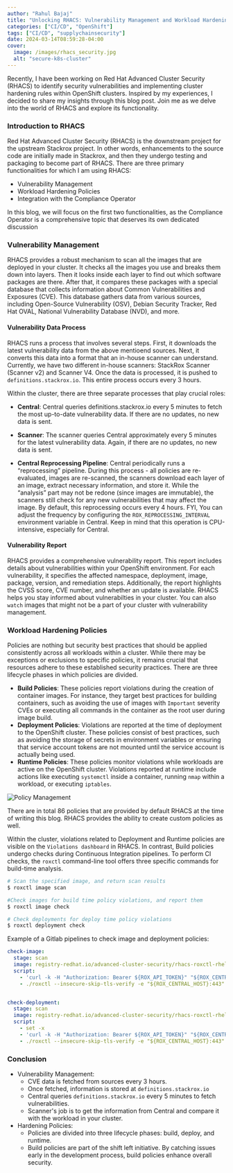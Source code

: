 ```yaml
---
author: "Rahul Bajaj"
title: "Unlocking RHACS: Vulnerability Management and Workload Hardening Policies"
categories: ["CI/CD", "OpenShift"]
tags: ["CI/CD", "supplychainsecurity"]
date: 2024-03-14T08:59:28-04:00
cover:
  image: /images/rhacs_security.jpg
  alt: "secure-k8s-cluster"
---
```


Recently, I have been working on Red Hat Advanced Cluster Security (RHACS) to identify security vulnerabilities and implementing cluster hardening rules within OpenShift clusters. Inspired by my experiences, I decided to share my insights through this blog post. Join me as we delve into the world of RHACS and explore its functionality.

### Introduction to RHACS

Red Hat Advanced Cluster Security (RHACS) is the downstream project for the upstream Stackrox project. In other words, enhancements to the source code are initially made in Stackrox, and then they undergo testing and packaging to become part of RHACS. There are three primary functionalities for which I am using RHACS:

  - Vulnerability Management
  - Workload Hardening Policies
  - Integration with the Compliance Operator

In this blog, we will focus on the first two functionalities, as the Compliance Operator is a comprehensive topic that deserves its own dedicated discussion

### Vulnerability Management

RHACS provides a robust mechanism to scan all the images that are deployed in your cluster.  It checks all the images you use and breaks them down into layers. Then it looks inside each layer to find out which software packages are there. After that, it compares these packages with a special database that collects information about Common Vulnerabilities and Exposures (CVE). This database gathers data from various sources, including Open-Source Vulnerability (OSV), Debian Security Tracker, Red Hat OVAL, National Vulnerability Database (NVD), and more.

#### Vulnerability Data Process

RHACS runs a process that involves several steps. First, it downloads the latest vulnerability data from the above mentioend sources. Next, it converts this data into a format that an in-house scanner can understand. Currently, we have two different in-house scanners: StackRox Scanner (Scanner v2) and Scanner V4. Once the data is processed, it is pushed to `definitions.stackrox.io`. This entire process occurs every 3 hours.

Within the cluster, there are three separate processes that play crucial roles:

- **Central**: Central queries definitions.stackrox.io every 5 minutes to fetch the most up-to-date vulnerability data. If there are no updates, no new data is sent.

- **Scanner**: The scanner queries Central approximately every 5 minutes for the latest vulnerability data. Again, if there are no updates, no new data is sent.

- **Central Reprocessing Pipeline**: Central periodically runs a “reprocessing” pipeline. During this process - all policies are re-evaluated, images are re-scanned, the scanners download each layer of an image, extract necessary information, and store it. While the “analysis” part may not be redone (since images are immutable), the scanners still check for any new vulnerabilities that may affect the image. By default, this reprocessing occurs every 4 hours. FYI, You can adjust the frequency by configuring the `ROX_REPROCESSING_INTERVAL` environment variable in Central. Keep in mind that this operation is CPU-intensive, especially for Central.

#### Vulnerability Report

RHACS provides a comprehensive vulnerability report. This report includes details about vulnerabilities within your OpenShift environment. For each vulnerability, it specifies the affected namespace, deployment, image, package, version, and remediation steps. Additionally, the report highlights the CVSS score, CVE number, and whether an update is available. RHACS helps you stay informed about vulnerabilties in your cluster. You can also `watch` images that might not be a part of your cluster with vulnerability management.

### Workload Hardening Policies

Policies are nothing but security best practices that should be applied consistently across all workloads within a cluster. While there may be exceptions or exclusions to specific policies, it remains crucial that resources adhere to these established security practices. There are three lifecycle phases in which policies are divided.

- **Build Policies**: These policies report violations during the creation of container images. For instance, they target best practices for building containers, such as avoiding the use of images with `Important` severity CVEs or executing all commands in the container as the root user during image build.
- **Deployment Policies**: Violations are reported at the time of deployment to the OpenShift cluster. These policies consist of best practices, such as avoiding the storage of secrets in environment variables or ensuring that service account tokens are not mounted until the service account is actually being used.
- **Runtime Policies**: These policies monitor violations while workloads are active on the OpenShift cluster. Violations reported at runtime include actions like executing `systemctl` inside a container, running `nmap` within a workload, or executing `iptables`.

![Policy Management](/images/rhacs-policies.png "Policy Management in RHACS")

There are in total 86 policies that are provided by default RHACS at the time of writing this blog. RHACS provides the ability to create custom policies as well.

Within the cluster, violations related to Deployment and Runtime policies are visible on the `Violations dashboard` in RHACS. In contrast, Build policies undergo checks during Continuous Integration pipelines. To perform CI checks, the `roxctl` command-line tool offers three specific commands for build-time analysis.


```bash
# Scan the specified image, and return scan results
$ roxctl image scan 

#Check images for build time policy violations, and report them
$ roxctl image check

# Check deployments for deploy time policy violations
$ roxctl deployment check 
```

Example of a Gitlab pipelines to check image and deployment policies:
```yaml
check-image: 
  stage: scan
  image: registry-redhat.io/advanced-cluster-security/rhacs-roxctl-rhel8:3.69.0
  script:
    - 'curl -k -H "Authorization: Bearer ${ROX_API_TOKEN}" "${ROX_CENTRAL_HOST}":443/api/cli/download/roxctl-linux -o roxctl && chmod +x ./roxctl'
    - ./roxctl --insecure-skip-tls-verify -e "${ROX_CENTRAL_HOST}:443" image check --image=<image-location>


check-deployment: 
  stage: scan
  image: registry-redhat.io/advanced-cluster-security/rhacs-roxctl-rhel8:3.69.0
  script:
    - set -x
    - 'curl -k -H "Authorization: Bearer ${ROX_API_TOKEN}" "${ROX_CENTRAL_HOST}":443/api/cli/download/roxctl-linux -o roxctl && chmod +x ./roxctl'
    - ./roxctl --insecure-skip-tls-verify -e "${ROX_CENTRAL_HOST}:443" deployment check --file=<deployment-location>
```

### Conclusion

- Vulnerability Management:
    - CVE data is fetched from sources every 3 hours.
    - Once fetched, information is stored at `definitions.stackrox.io`
    - Central queries `definitions.stackrox.io` every 5 minutes to fetch vulnerabilities.
    - Scanner's job is to get the information from Central and compare it with the
    workload in your cluster.
- Hardening Policies:
    - Policies are divided into three lifecycle phases: build, deploy, and runtime.
    - Build policies are part of the shift left initiative. By catching issues early in the development process, build policies enhance overall security.
